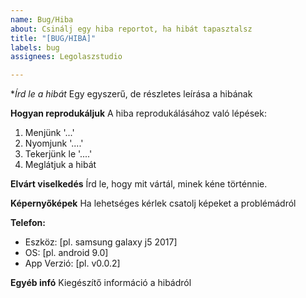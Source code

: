 ```yaml
---
name: Bug/Hiba
about: Csinálj egy hiba reportot, ha hibát tapasztalsz
title: "[BUG/HIBA]"
labels: bug
assignees: Legolaszstudio

---
```


**Írd le a hibát*
Egy egyszerű, de részletes leírása a hibának

**Hogyan reprodukáljuk**
A hiba reprodukálásához való lépések:
1. Menjünk '...'
2. Nyomjunk '....'
3. Tekerjünk le '....'
4. Meglátjuk a hibát

**Elvárt viselkedés**
Írd le, hogy mit vártál, minek kéne történnie.

**Képernyőképek**
Ha lehetséges kérlek csatolj képeket a problémádról

**Telefon:**
 - Eszköz: \[pl. samsung galaxy j5 2017]
 - OS: \[pl. android 9.0]
 - App Verzió: \[pl. v0.0.2]

**Egyéb infó**
Kiegészítő információ a hibádról

